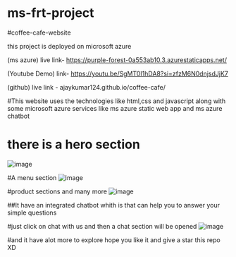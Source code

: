 # ms-frt-project

#coffee-cafe-website 


this project is deployed on microsoft azure

(ms azure) live link- https://purple-forest-0a553ab10.3.azurestaticapps.net/

(Youtube Demo) link- https://youtu.be/SgMT0I1hDA8?si=zfzM6N0dnjsdJjK7


(github) live link - ajaykumar124.github.io/coffee-cafe/



#This website uses the technologies like html,css and javascript along with some microsoft azure services like ms azure static web app and ms azure chatbot


# there is a hero section
![image](https://github.com/ajaykumar124/coffee-cafe/assets/76223699/d9d28069-2e7c-4d64-a63c-48789136f9a8)

#A menu section
![image](https://github.com/ajaykumar124/coffee-cafe/assets/76223699/c2b6262a-bc1d-47b8-a402-5a88585befc4)

#product sections and many more
![image](https://github.com/ajaykumar124/coffee-cafe/assets/76223699/e843df4d-c588-4a22-8a05-bae1465110a8)

##It have an integrated chatbot whith is that can help you to answer your simple questions

#just click on chat with us and then a chat section will be opened
![image](https://github.com/ajaykumar124/coffee-cafe/assets/76223699/92d33e24-76c9-476e-a31f-97d73f843e63)


#and it have alot more to explore hope you like it and give a star this repo XD




